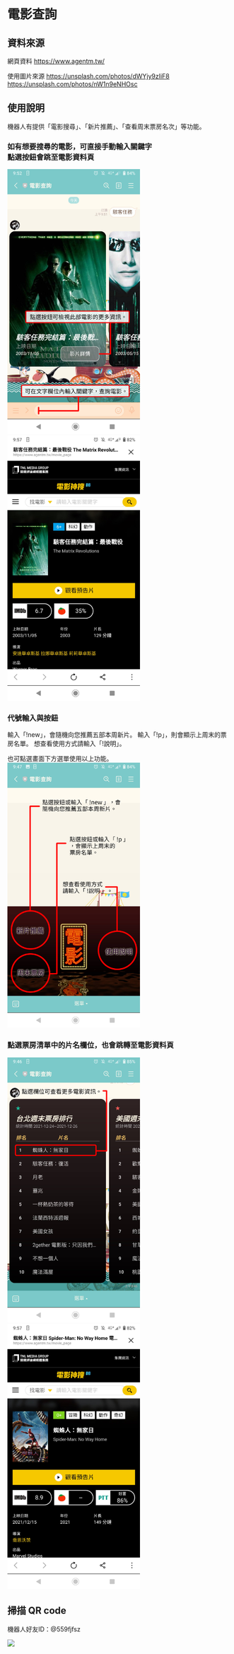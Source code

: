 # 電影查詢


## 資料來源
網頁資料
https://www.agentm.tw/

使用圖片來源
https://unsplash.com/photos/dWYjy9zIiF8
https://unsplash.com/photos/nW1n9eNHOsc

## 使用說明
機器人有提供「電影搜尋」、「新片推薦」、「查看周末票房名次」等功能。

### 如有想要搜尋的電影，可直接手動輸入關鍵字<br />點選按鈕會跳至電影資料頁
<img src="https://github.com/Zhuxian206/movieSearch/blob/master/images/instruction/Screenshot_20211231-095209.jpg?raw=true" style="width: 300px"> <img src="https://github.com/Zhuxian206/movieSearch/blob/master/images/Screenshot_20211231-095723.jpg?raw=true" style="width: 300px">

### 代號輸入與按鈕
輸入「!new」，會隨機向您推薦五部本周新片。
輸入「!p」，則會顯示上周末的票房名單。
想查看使用方式請輸入「!說明」。

也可點選畫面下方選單使用以上功能。
<img src="https://github.com/Zhuxian206/movieSearch/blob/master/images/instruction/Screenshot_20211231-094750.jpg?raw=true" style="width: 300px">

### 點選票房清單中的片名欄位，也會跳轉至電影資料頁
<img src="https://github.com/Zhuxian206/movieSearch/blob/master/images/instruction/Screenshot_20211231-094653.jpg?raw=true" style="width: 300px"> <img src="https://github.com/Zhuxian206/movieSearch/blob/master/images/Screenshot_20211231-095752.jpg?raw=true" style="width: 300px">

## 掃描 QR code
機器人好友ID：@559fjfsz

![](https://qr-official.line.me/sid/L/559fjfsz.png)